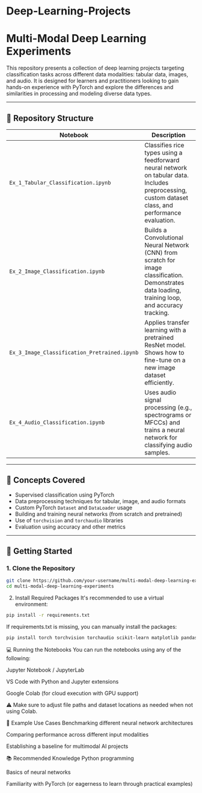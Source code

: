 # Deep-Learning-Projects
# Multi-Modal Deep Learning Experiments

This repository presents a collection of deep learning projects targeting classification tasks across different data modalities: tabular data, images, and audio. It is designed for learners and practitioners looking to gain hands-on experience with PyTorch and explore the differences and similarities in processing and modeling diverse data types.

---

## 📁 Repository Structure

| Notebook | Description |
|----------|-------------|
| `Ex_1_Tabular_Classification.ipynb` | Classifies rice types using a feedforward neural network on tabular data. Includes preprocessing, custom dataset class, and performance evaluation. |
| `Ex_2_Image_Classification.ipynb` | Builds a Convolutional Neural Network (CNN) from scratch for image classification. Demonstrates data loading, training loop, and accuracy tracking. |
| `Ex_3_Image_Classification_Pretrained.ipynb` | Applies transfer learning with a pretrained ResNet model. Shows how to fine-tune on a new image dataset efficiently. |
| `Ex_4_Audio_Classification.ipynb` | Uses audio signal processing (e.g., spectrograms or MFCCs) and trains a neural network for classifying audio samples. |

---

## 🧠 Concepts Covered

- Supervised classification using PyTorch  
- Data preprocessing techniques for tabular, image, and audio formats  
- Custom PyTorch `Dataset` and `DataLoader` usage  
- Building and training neural networks (from scratch and pretrained)  
- Use of `torchvision` and `torchaudio` libraries  
- Evaluation using accuracy and other metrics  

---

## 🚀 Getting Started

### 1. Clone the Repository
```bash
git clone https://github.com/your-username/multi-modal-deep-learning-experiments.git
cd multi-modal-deep-learning-experiments
```
2. Install Required Packages
It's recommended to use a virtual environment:

```bash
pip install -r requirements.txt
```
If requirements.txt is missing, you can manually install the packages:

```bash
pip install torch torchvision torchaudio scikit-learn matplotlib pandas opendatasets
```

💻 Running the Notebooks
You can run the notebooks using any of the following:

Jupyter Notebook / JupyterLab

VS Code with Python and Jupyter extensions

Google Colab (for cloud execution with GPU support)


⚠️ Make sure to adjust file paths and dataset locations as needed when not using Colab.


🔬 Example Use Cases
Benchmarking different neural network architectures

Comparing performance across different input modalities

Establishing a baseline for multimodal AI projects

📚 Recommended Knowledge
Python programming

Basics of neural networks

Familiarity with PyTorch (or eagerness to learn through practical examples)

